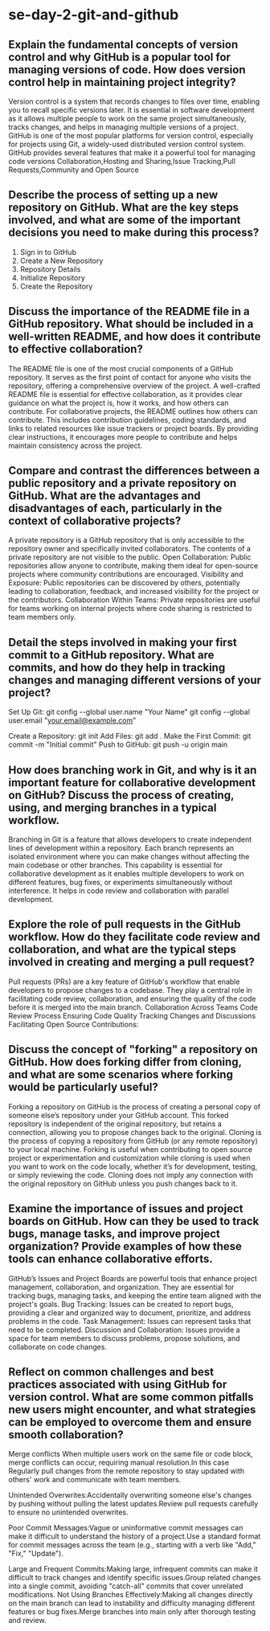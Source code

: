 # se-day-2-git-and-github
## Explain the fundamental concepts of version control and why GitHub is a popular tool for managing versions of code. How does version control help in maintaining project integrity?
Version control is a system that records changes to files over time, enabling you to recall specific versions later. It is essential in software development as it allows multiple people to work on the same project simultaneously, tracks changes, and helps in managing multiple versions of a project.
GitHub is one of the most popular platforms for version control, especially for projects using Git, a widely-used distributed version control system. GitHub provides several features that make it a powerful tool for managing code versions Collaboration,Hosting and Sharing,Issue Tracking,Pull Requests,Community and Open Source
## Describe the process of setting up a new repository on GitHub. What are the key steps involved, and what are some of the important decisions you need to make during this process?
1. Sign in to GitHub
2. Create a New Repository
3. Repository Details
4. Initialize Repository
5. Create the Repository

## Discuss the importance of the README file in a GitHub repository. What should be included in a well-written README, and how does it contribute to effective collaboration?
The README file is one of the most crucial components of a GitHub repository. It serves as the first point of contact for anyone who visits the repository, offering a comprehensive overview of the project. A well-crafted README file is essential for effective collaboration, as it provides clear guidance on what the project is, how it works, and how others can contribute.
For collaborative projects, the README outlines how others can contribute. This includes contribution guidelines, coding standards, and links to related resources like issue trackers or project boards. By providing clear instructions, it encourages more people to contribute and helps maintain consistency across the project.

## Compare and contrast the differences between a public repository and a private repository on GitHub. What are the advantages and disadvantages of each, particularly in the context of collaborative projects?
A private repository is a GitHub repository that is only accessible to the repository owner and specifically invited collaborators. The contents of a private repository are not visible to the public.
Open Collaboration: Public repositories allow anyone to contribute, making them ideal for open-source projects where community contributions are encouraged.
Visibility and Exposure: Public repositories can be discovered by others, potentially leading to collaboration, feedback, and increased visibility for the project or the contributors.
Collaboration Within Teams: Private repositories are useful for teams working on internal projects where code sharing is restricted to team members only.


## Detail the steps involved in making your first commit to a GitHub repository. What are commits, and how do they help in tracking changes and managing different versions of your project?
Set Up Git:
git config --global user.name "Your Name"
git config --global user.email "your.email@example.com"

Create a Repository:
git init
Add Files:
git add .
Make the First Commit:
git commit -m "Initial commit"
Push to GitHub:
git push -u origin main

## How does branching work in Git, and why is it an important feature for collaborative development on GitHub? Discuss the process of creating, using, and merging branches in a typical workflow.
Branching in Git is a feature that allows developers to create independent lines of development within a repository. Each branch represents an isolated environment where you can make changes without affecting the main codebase or other branches. This capability is essential for collaborative development as it enables multiple developers to work on different features, bug fixes, or experiments simultaneously without interference.
It helps in code review and collaboration  with parallel development.

## Explore the role of pull requests in the GitHub workflow. How do they facilitate code review and collaboration, and what are the typical steps involved in creating and merging a pull request?
Pull requests (PRs) are a key feature of GitHub's workflow that enable developers to propose changes to a codebase. They play a central role in facilitating code review, collaboration, and ensuring the quality of the code before it is merged into the main branch.
Collaboration Across Teams
Code Review Process
Ensuring Code Quality
Tracking Changes and Discussions
Facilitating Open Source Contributions:

## Discuss the concept of "forking" a repository on GitHub. How does forking differ from cloning, and what are some scenarios where forking would be particularly useful?
Forking a repository on GitHub is the process of creating a personal copy of someone else’s repository under your GitHub account. This forked repository is independent of the original repository, but retains a connection, allowing you to propose changes back to the original.
Cloning is the process of copying a repository from GitHub (or any remote repository) to your local machine.
Forking is useful  when contributing to open source project or experimentation and customization while cloning is used when you want to work on the code locally, whether it’s for development, testing, or simply reviewing the code. Cloning does not imply any connection with the original repository on GitHub unless you push changes back to it.

## Examine the importance of issues and project boards on GitHub. How can they be used to track bugs, manage tasks, and improve project organization? Provide examples of how these tools can enhance collaborative efforts.

GitHub’s Issues and Project Boards are powerful tools that enhance project management, collaboration, and organization. They are essential for tracking bugs, managing tasks, and keeping the entire team aligned with the project's goals.
Bug Tracking: Issues can be created to report bugs, providing a clear and organized way to document, prioritize, and address problems in the code.
Task Management: Issues can represent tasks that need to be completed.
Discussion and Collaboration: Issues provide a space for team members to discuss problems, propose solutions, and collaborate on code changes. 

## Reflect on common challenges and best practices associated with using GitHub for version control. What are some common pitfalls new users might encounter, and what strategies can be employed to overcome them and ensure smooth collaboration?
Merge conflicts  When multiple users work on the same file or code block, merge conflicts can occur, requiring manual resolution.In this case Regularly pull changes from the remote repository to stay updated with others' work and communicate with team members.

Unintended Overwrites:Accidentally overwriting someone else's changes by pushing without pulling the latest updates.Review pull requests carefully to ensure no unintended overwrites.

Poor Commit Messages:Vague or uninformative commit messages can make it difficult to understand the history of a project.Use a standard format for commit messages across the team (e.g., starting with a verb like "Add," "Fix," "Update").

Large and Frequent Commits:Making large, infrequent commits can make it difficult to track changes and identify specific issues.Group related changes into a single commit, avoiding "catch-all" commits that cover unrelated modifications.
Not Using Branches Effectively:Making all changes directly on the main branch can lead to instability and difficulty managing different features or bug fixes.Merge branches into main only after thorough testing and review.
